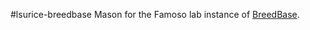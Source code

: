 #lsurice-breedbase
Mason for the Famoso lab instance of <a href="https://breedbase.org" target="_blank">BreedBase</a>.
